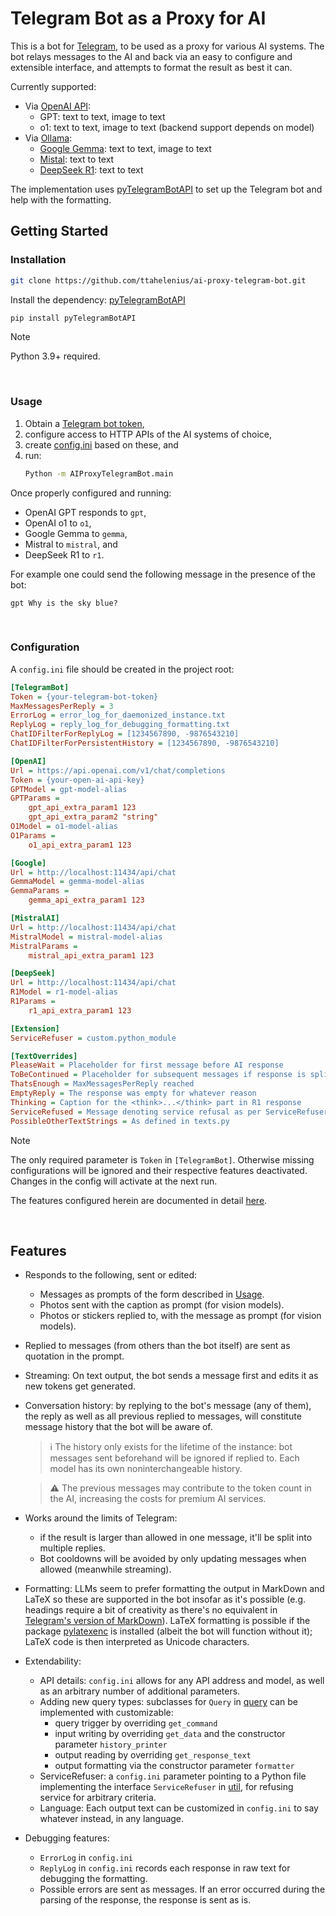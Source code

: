 # **Telegram Bot as a Proxy for AI**

This is a bot for [Telegram](https://telegram.org/), to be used as a proxy for various AI systems.
The bot relays messages to the AI and back via an easy to configure and extensible interface,
and attempts to format the result as best it can.

Currently supported:

* Via [OpenAI API](https://openai.com/api/):
  * GPT: text to text, image to text
  * o1: text to text, image to text (backend support depends on model)
* Via [Ollama](https://ollama.com/):
  * [Google Gemma](https://github.com/google-deepmind/gemma): text to text, image to text
  * [Mistal](https://github.com/mistralai/): text to text
  * [DeepSeek R1](https://github.com/deepseek-ai/DeepSeek-R1): text to text

The implementation uses [pyTelegramBotAPI](https://github.com/eternnoir/pyTelegramBotAPI) to
set up the Telegram bot and help with the formatting.

## **Getting Started**

### **Installation**

```bash
git clone https://github.com/ttahelenius/ai-proxy-telegram-bot.git
```

Install the dependency: [pyTelegramBotAPI](https://github.com/eternnoir/pyTelegramBotAPI)
```bash
pip install pyTelegramBotAPI
```

> [!NOTE]
> Python 3.9+ required.

<br />

### **Usage**

1. Obtain a [Telegram bot token](https://core.telegram.org/bots/features#creating-a-new-bot),
2. configure access to HTTP APIs of the AI systems of choice,
3. create [config.ini](#configuration) based on these, and
4. run:
    ```bash
    Python -m AIProxyTelegramBot.main
    ```


Once properly configured and running:
- OpenAI GPT responds to `gpt`,
- OpenAI o1 to `o1`,
- Google Gemma to `gemma`,
- Mistral to `mistral`, and
- DeepSeek R1 to `r1`.

For example one could send the following message in the presence of the bot:
```plaintext
gpt Why is the sky blue?
```

<br />

### **Configuration**

A `config.ini` file should be created in the project root:

```ini
[TelegramBot]
Token = {your-telegram-bot-token}
MaxMessagesPerReply = 3
ErrorLog = error_log_for_daemonized_instance.txt
ReplyLog = reply_log_for_debugging_formatting.txt
ChatIDFilterForReplyLog = [1234567890, -9876543210]
ChatIDFilterForPersistentHistory = [1234567890, -9876543210]

[OpenAI]
Url = https://api.openai.com/v1/chat/completions
Token = {your-open-ai-api-key}
GPTModel = gpt-model-alias
GPTParams =
    gpt_api_extra_param1 123
    gpt_api_extra_param2 "string"
O1Model = o1-model-alias
O1Params =
    o1_api_extra_param1 123

[Google]
Url = http://localhost:11434/api/chat
GemmaModel = gemma-model-alias
GemmaParams =
    gemma_api_extra_param1 123

[MistralAI]
Url = http://localhost:11434/api/chat
MistralModel = mistral-model-alias
MistralParams =
    mistral_api_extra_param1 123

[DeepSeek]
Url = http://localhost:11434/api/chat
R1Model = r1-model-alias
R1Params =
    r1_api_extra_param1 123

[Extension]
ServiceRefuser = custom.python_module

[TextOverrides]
PleaseWait = Placeholder for first message before AI response
ToBeContinued = Placeholder for subsequent messages if response is split
ThatsEnough = MaxMessagesPerReply reached
EmptyReply = The response was empty for whatever reason
Thinking = Caption for the <think>...</think> part in R1 response
ServiceRefused = Message denoting service refusal as per ServiceRefuser
PossibleOtherTextStrings = As defined in texts.py
```

> [!NOTE]
> The only required parameter is `Token` in `[TelegramBot]`.
> Otherwise missing configurations will be ignored and their respective features deactivated.
> Changes in the config will activate at the next run.

The features configured herein are documented in detail [here](#Features).

<br />

## **Features**

* Responds to the following, sent or edited:
  * Messages as prompts of the form described in [Usage](#Usage).
  * Photos sent with the caption as prompt (for vision models).
  * Photos or stickers replied to, with the message as prompt (for vision models).
* Replied to messages (from others than the bot itself) are sent as quotation in the prompt.
* Streaming: On text output, the bot sends a message first and edits it as new tokens get generated.
* Conversation history: by replying to the bot's message (any of them), the reply as well as all
  previous replied to messages, will constitute message history that the bot will be aware of.
  > :information_source:
    The history only exists for the lifetime of the instance: bot messages sent beforehand will be
    ignored if replied to. Each model has its own noninterchangeable history.

  > :warning: The previous messages may contribute to the token count in the AI, increasing the
    costs for premium AI services.
* Works around the limits of Telegram:
  * if the result is larger than allowed in one message,
    it'll be split into multiple replies.
  * Bot cooldowns will be avoided by only updating messages
    when allowed (meanwhile streaming).
* Formatting: LLMs seem to prefer formatting the output in MarkDown and LaTeX so these
  are supported in the bot insofar as it's possible (e.g. headings require a bit of creativity as there's
  no equivalent in [Telegram's version of MarkDown](https://core.telegram.org/bots/api#markdownv2-style)).
  LaTeX formatting is possible if the package [pylatexenc](https://github.com/phfaist/pylatexenc) is installed
  (albeit the bot will function without it); LaTeX code is then interpreted as Unicode characters.
* Extendability:
  * API details: `config.ini` allows for any API address and model, as well as an arbitrary number of additional parameters.
  * Adding new query types: subclasses for `Query` in [query](query.py) can be implemented with customizable:
    * query trigger by overriding `get_command`
    * input writing by overriding `get_data` and the constructor parameter `history_printer`
    * output reading by overriding `get_response_text`
    * output formatting via the constructor parameter `formatter`
  * ServiceRefuser: a `config.ini` parameter pointing to a Python file implementing the interface
    `ServiceRefuser` in [util](util.py), for refusing service for arbitrary criteria.
  * Language: Each output text can be customized in `config.ini` to say whatever instead, in any language.
* Debugging features:
  * `ErrorLog` in `config.ini`
  * `ReplyLog` in `config.ini` records each response in raw text for debugging the formatting.
  * Possible errors are sent as messages. If an error occurred during the parsing of the response,
    the response is sent as is.